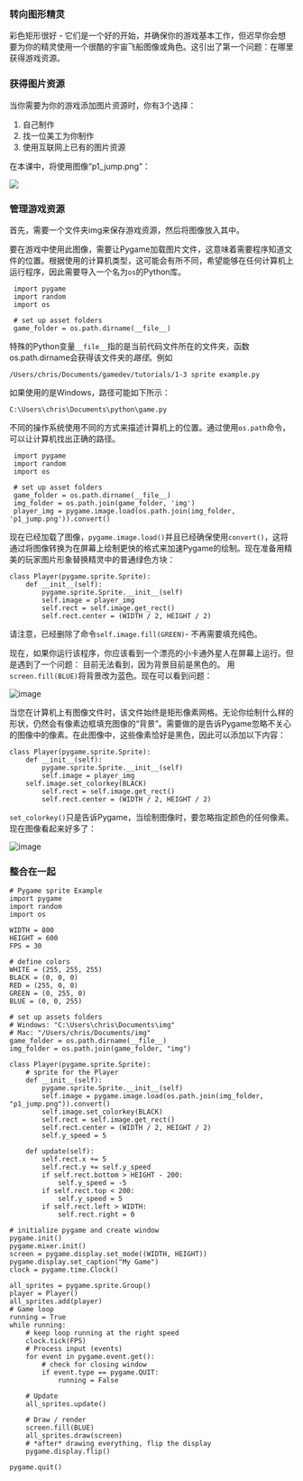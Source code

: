 ### 转向图形精灵

彩色矩形很好 - 它们是一个好的开始，并确保你的游戏基本工作，但迟早你会想要为你的精灵使用一个很酷的宇宙飞船图像或角色。这引出了第一个问题：在哪里获得游戏资源。

### 获得图片资源

当你需要为你的游戏添加图片资源时，你有3个选择：

1.  自己制作
2.  找一位美工为你制作
3.  使用互联网上已有的图片资源

在本课中，将使用图像“p1_jump.png”：

[![](http://upload-images.jianshu.io/upload_images/468490-48f18aec2809497a.png?imageMogr2/auto-orient/strip%7CimageView2/2/w/1240)](http://kidscancode.org/blog/img/p1_jump.png) 

### 管理游戏资源

首先，需要一个文件夹img来保存游戏资源，然后将图像放入其中。

要在游戏中使用此图像，需要让Pygame加载图片文件，这意味着需要程序知道文件的位置。根据使用的计算机类型，这可能会有所不同，希望能够在任何计算机上运行程序，因此需要导入一个名为`os`的Python库。

```
 import pygame
 import random
 import os

 # set up asset folders
 game_folder = os.path.dirname(__file__)

```

特殊的Python变量`__file__`指的是当前代码文件所在的文件夹，函数os.path.dirname会获得该文件夹的*路径*。例如

`/Users/chris/Documents/gamedev/tutorials/1-3 sprite example.py`

如果使用的是Windows，路径可能如下所示：

`C:\Users\chris\Documents\python\game.py`

不同的操作系统使用不同的方式来描述计算机上的位置。通过使用`os.path`命令，可以让计算机找出正确的路径。

```
 import pygame
 import random
 import os

 # set up asset folders
 game_folder = os.path.dirname(__file__)
 img_folder = os.path.join(game_folder, 'img')
 player_img = pygame.image.load(os.path.join(img_folder, 'p1_jump.png')).convert()

```

现在已经加载了图像，`pygame.image.load()`并且已经确保使用`convert()`，这将通过将图像转换为在屏幕上绘制更快的格式来加速Pygame的绘制。现在准备用精美的玩家图片形象替换精灵中的普通绿色方块：

```
class Player(pygame.sprite.Sprite):
    def __init__(self):
        pygame.sprite.Sprite.__init__(self)
        self.image = player_img
        self.rect = self.image.get_rect()
        self.rect.center = (WIDTH / 2, HEIGHT / 2)

```

请注意，已经删除了命令`self.image.fill(GREEN)`- 不再需要填充纯色。

现在，如果你运行该程序，你应该看到一个漂亮的小卡通外星人在屏幕上运行。但是遇到了一个问题： 
目前无法看到，因为背景目前是黑色的。
用` screen.fill(BLUE)`将背景改为蓝色。现在可以看到问题：

![image](http://upload-images.jianshu.io/upload_images/468490-c1c2ecff8d822174.gif?imageMogr2/auto-orient/strip)

当您在计算机上有图像文件时，该文件始终是矩形像素网格。无论你绘制什么样的形状，仍然会有像素边框填充图像的“背景”。需要做的是告诉Pygame忽略不关心的图像中的像素。在此图像中，这些像素恰好是黑色，因此可以添加以下内容：

```
class Player(pygame.sprite.Sprite):
    def __init__(self):
        pygame.sprite.Sprite.__init__(self)
        self.image = player_img
	self.image.set_colorkey(BLACK)
        self.rect = self.image.get_rect()
        self.rect.center = (WIDTH / 2, HEIGHT / 2)

```

`set_colorkey()`只是告诉Pygame，当绘制图像时，要忽略指定颜色的任何像素。现在图像看起来好多了：

![image](http://upload-images.jianshu.io/upload_images/468490-e44e24665f60e31f.gif?imageMogr2/auto-orient/strip)

### 整合在一起
```
# Pygame sprite Example
import pygame
import random
import os

WIDTH = 800
HEIGHT = 600
FPS = 30

# define colors
WHITE = (255, 255, 255)
BLACK = (0, 0, 0)
RED = (255, 0, 0)
GREEN = (0, 255, 0)
BLUE = (0, 0, 255)

# set up assets folders
# Windows: "C:\Users\chris\Documents\img"
# Mac: "/Users/chris/Documents/img"
game_folder = os.path.dirname(__file__)
img_folder = os.path.join(game_folder, "img")

class Player(pygame.sprite.Sprite):
    # sprite for the Player
    def __init__(self):
        pygame.sprite.Sprite.__init__(self)
        self.image = pygame.image.load(os.path.join(img_folder, "p1_jump.png")).convert()
        self.image.set_colorkey(BLACK)
        self.rect = self.image.get_rect()
        self.rect.center = (WIDTH / 2, HEIGHT / 2)
        self.y_speed = 5

    def update(self):
        self.rect.x += 5
        self.rect.y += self.y_speed
        if self.rect.bottom > HEIGHT - 200:
            self.y_speed = -5
        if self.rect.top < 200:
            self.y_speed = 5
        if self.rect.left > WIDTH:
            self.rect.right = 0

# initialize pygame and create window
pygame.init()
pygame.mixer.init()
screen = pygame.display.set_mode((WIDTH, HEIGHT))
pygame.display.set_caption("My Game")
clock = pygame.time.Clock()

all_sprites = pygame.sprite.Group()
player = Player()
all_sprites.add(player)
# Game loop
running = True
while running:
    # keep loop running at the right speed
    clock.tick(FPS)
    # Process input (events)
    for event in pygame.event.get():
        # check for closing window
        if event.type == pygame.QUIT:
            running = False

    # Update
    all_sprites.update()

    # Draw / render
    screen.fill(BLUE)
    all_sprites.draw(screen)
    # *after* drawing everything, flip the display
    pygame.display.flip()

pygame.quit()
```
